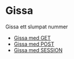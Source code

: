 Gissa
===========================

Gissa ett slumpat nummer

* [Gissa med GET](gissa/get)
* [Gissa med POST](gissa/post)
* [Gissa med SESSION](gissa/session)

